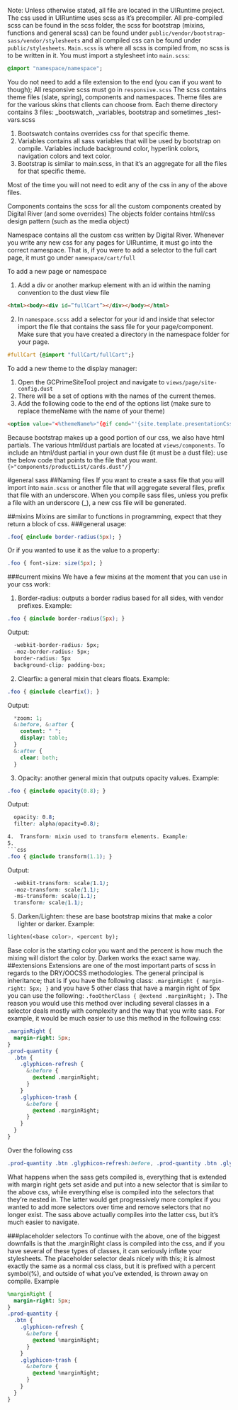 Note: Unless otherwise stated, all file are located in the UIRuntime project.
The css used in UIRuntime uses scss as it’s precompiler. All pre-compiled scss can be found in the scss folder, the scss for bootstrap (mixins, functions and general scss) can be found under `public/vendor/bootstrap-sass/vendor/stylesheets` and all compiled css can be found under `public/stylesheets`.
`Main.scss` is where all scss is compiled from, no scss is to be written in it. You must import a stylesheet into `main.scss`: 
```sass
@import "namespace/namespace";
```

You do not need to add a file extension to the end (you can if you want to though);
All responsive scss must go in `responsive.scss`
The scss contains theme files (slate, spring), components and namespaces.
Theme files are for the various skins that clients can choose from. Each theme directory contains 3 files: _bootswatch, _variables, bootstrap and sometimes _test-vars.scss

1. Bootswatch contains overrides css for that specific theme.
2. Variables contains all sass variables that will be used by bootstrap on compile. Variables include background color, hyperlink colors, navigation colors and text color.
3. Bootstrap is similar to main.scss, in that it’s an aggregate for all the files for that specific theme.



Most of the time you will not need to edit any of the css in any of the above files.

Components contains the scss for all the custom components created by Digital River (and some overrides)
The objects folder contains html/css design pattern (such as the media object)

Namespace contains all the custom css written by Digital River. Whenever you write any new css for any pages for UIRuntime, it must go into the correct namespace. That is, if you were to add a selector to the full cart page, it must go under `namespace/cart/full`

To add a new page or namespace

1.	 Add a div or another markup element with an id within the naming convention to the dust view file 
```html
<html><body><div id=”fullCart”></div></body></html>
```
2.	In `namespace.scss` add a selector for your id and inside that selector import the file that contains the sass file for your page/component.  Make sure that you have created a directory in the namespace folder for your page.
```sass
#fullCart {@import "fullCart/fullCart";}
```

To add a new theme to the display manager: 

1.	Open the GCPrimeSiteTool project and navigate to `views/page/site-config.dust`
2.	There will be a set of options with the names of the current themes.
3.	Add the following code to the end of the options list (make sure to replace themeName with the name of your theme)
```html
<option value="<%themeName%>"{@if cond="'{site.template.presentationCss}' == '<%themeName%>'"} selected{/if}><%themeName%></option>
```

Because bootstrap makes up a good portion of our css, we also have html partials. The various html/dust partials are located at `views/components`.
To include an html/dust partial in your own dust file (it must be a dust file): use the below code that points to the file that you want.
` {>"components/productList/cards.dust"/}`

#general sass
##Naming files 
If you want to create a sass file that you will import into `main.scss` or another file that will aggregate several files, prefix that file with an underscore. When you compile sass files, unless you prefix a file with an underscore (_), a new css file will be generated.

##mixins 
Mixins are similar to functions in programming, expect that they return a block of css.
###general usage:
```sass
.foo{ @include border-radius(5px); }
```

Or if you wanted to use it as the value to a property:
```sass
.foo { font-size: size(5px); }
```
###current mixins 
We have a few mixins at the moment that you can use in your css work:
1.	Border-radius: outputs a border radius based for all sides, with vendor prefixes. Example:
 ```css
.foo { @include border-radius(5px); }
```
 Output:
```css
  -webkit-border-radius: 5px;
  -moz-border-radius: 5px;
  border-radius: 5px
  background-clip: padding-box;
```

2.	Clearfix: a general mixin that clears floats. Example: 
```css
.foo { @include clearfix(); }
```
Output:
```sass
  *zoom: 1;
  &:before, &:after {
    content: " ";
    display: table;
  }
  &:after {
    clear: both;
  }
```

3.	 Opacity: another general mixin that outputs opacity values. Example:
```css
.foo { @include opacity(0.8); }
```
Output:
```css
  opacity: 0.8;
  filter: alpha(opacity=0.8);

4.	Transform: mixin used to transform elements. Example:
5.	
```css 
.foo { @include transform(1.1); }
```

Output:

```css
  -webkit-transform: scale(1.1);
  -moz-transform: scale(1.1);
  -ms-transform: scale(1.1);
  transform: scale(1.1);
```


5.	Darken/Lighten: these are base bootstrap mixins that make a color lighter or darker. Example: 
```sass
lighten(<base color>, <percent by);
```
Base color is the starting color you want and the percent is how much the mixing will distort the color by. Darken works the exact same way.
##extensions 
Extensions are one of the most important parts of scss in regards to the DRY/OOCSS methodologies. The general principal is inheritance; that is if you have the following class: `.marginRight { margin-right: 5px; }` and you have 5 other class that have a margin right of 5px you can use the following: `.fooOtherClass { @extend .marginRight; }`. The reason you would use this method over including several classes in a selector deals mostly with complexity and the way that you write sass. For example, it would be much easier to use this method in the following css: 





```sass
.marginRight {
  margin-right: 5px;
} 
.prod-quantity {
  .btn {
    .glyphicon-refresh {
      &:before {
        @extend .marginRight;
      }
    }
    .glyphicon-trash {
      &:before {
        @extend .marginRight;
      }
    }
  }
}
````
Over the following css
```css
.prod-quantity .btn .glyphicon-refresh:before, .prod-quantity .btn .glyphicon-trash:before { margin-right: 5px;}
```

What happens when the sass gets compiled is, everything that is extended with margin right gets set aside and put into a new selector that is similar to the above css, while everything else is compiled into the selectors that they’re nested in.
The latter would get progressively more complex if you wanted to add more selectors over time and remove selectors that no longer exist. 
The sass above actually compiles into the latter css, but it’s much easier to navigate.

###placeholder selectors 
To continue with the above, one of the biggest downfalls is that the .marginRight class is compiled into the css, and if you have several of these types of classes, it can seriously inflate your stylesheets. The placeholder selector deals nicely with this; it is almost exactly the same as a normal css class, but it is prefixed with a percent symbol(%), and outside of what you’ve extended, is thrown away on compile.
Example 
```sass
%marginRight {
  margin-right: 5px;
} 
.prod-quantity {
  .btn {
    .glyphicon-refresh {
      &:before {
        @extend %marginRight;
      }
    }
    .glyphicon-trash {
      &:before {
        @extend %marginRight;
      }
    }
  }
}
````

